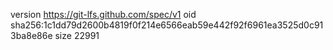 version https://git-lfs.github.com/spec/v1
oid sha256:1c1dd79d2600b4819f0f214e6566eab59e442f92f6961ea3525d0c913ba8e86e
size 22991
